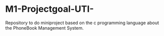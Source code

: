 # M1-Projectgoal-UTI-

Repository to do miniproject based on the c programming language about the PhoneBook Management System.
